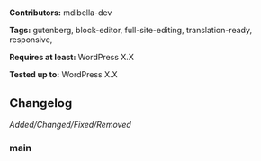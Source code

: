 # <THEME-TITLE>
<THEME-DESCRIPTION>

__Contributors:__ mdibella-dev

__Tags:__ gutenberg, block-editor, full-site-editing, translation-ready, responsive,

__Requires at least:__ WordPress X.X  

__Tested up to:__ WordPress X.X  

## Changelog
*Added/Changed/Fixed/Removed*

### main
